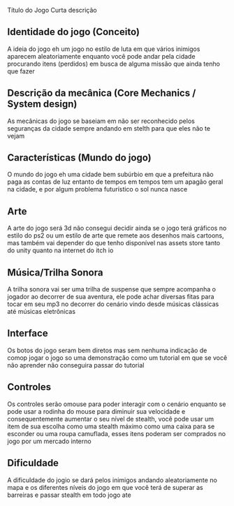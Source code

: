 Título do Jogo
Curta descrição

## Identidade do jogo (Conceito)
A ideia do jogo eh um jogo no estilo de luta em que vários inimigos aparecem aleatoriamente enquanto você pode andar pela cidade procurando itens (perdidos) em busca de alguma missão que ainda tenho que fazer 

## Descrição da mecânica (Core Mechanics / System design)
As mecânicas do jogo se baseiam em não ser reconhecido pelos seguranças da cidade sempre andando em stelth para que eles não te vejam

## Características (Mundo do jogo)
O mundo do jogo eh uma cidade bem subúrbio em que a prefeitura não paga as contas de luz entanto de tempos em tempos tem um apagão geral na cidade, e por algum problema futurístico o sol nunca nasce 

## Arte
A arte do jogo será 3d não consegui decidir ainda se o jogo terá gráficos no estilo do ps2 ou um estilo de arte que remete aos desenhos mais cartoons, mas também vai depender do que tenho disponível nas assets store tanto do unity quanto na internet do itch io

## Música/Trilha Sonora
A trilha sonora vai ser uma trilha de suspense que sempre acompanha o jogador ao decorrer de sua aventura, ele pode achar diversas fitas para tocar em seu mp3 no decorrer do cenário vindo desde músicas clássicas até músicas eletrônicas

## Interface
Os botos do jogo seram bem diretos mas sem nenhuma indicação de comop jogar o jogo so uma demonstração como um tutorial em que se você não aprender não conseguira passar do tutorial 

## Controles
Os controles serão  omouse para poder interagir com o cenário enquanto se pode usar a rodinha do mouse para diminuir sua velocidade e consequentemente aumentar o seu nível de stealth, você pode usar um item de sua escolha como uma stealth máximo como uma caixa para se esconder ou uma roupa camuflada, esses itens poderam ser comprados no jogo por um mercado interno

## Dificuldade
A dificuldade do jogio se dará pelos inimigos andando aleatoriamente no mapa e os diferentes níveis do jogo em que você terá de superar as barreiras e passar stealth em todo jogo ate 

